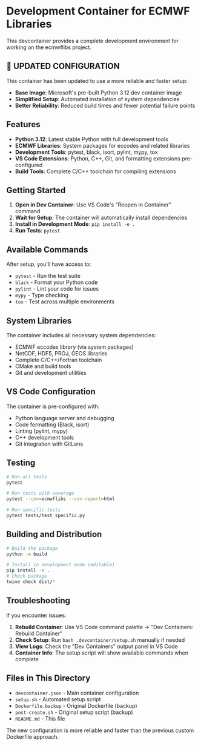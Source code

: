 # Development Container for ECMWF Libraries

This devcontainer provides a complete development environment for working on the ecmwflibs project.

## 🔄 UPDATED CONFIGURATION

This container has been updated to use a more reliable and faster setup:
- **Base Image**: Microsoft's pre-built Python 3.12 dev container image
- **Simplified Setup**: Automated installation of system dependencies
- **Better Reliability**: Reduced build times and fewer potential failure points

## Features

- **Python 3.12**: Latest stable Python with full development tools
- **ECMWF Libraries**: System packages for eccodes and related libraries
- **Development Tools**: pytest, black, isort, pylint, mypy, tox
- **VS Code Extensions**: Python, C++, Git, and formatting extensions pre-configured
- **Build Tools**: Complete C/C++ toolchain for compiling extensions

## Getting Started

1. **Open in Dev Container**: Use VS Code's "Reopen in Container" command
2. **Wait for Setup**: The container will automatically install dependencies
3. **Install in Development Mode**: `pip install -e .`
4. **Run Tests**: `pytest`

## Available Commands

After setup, you'll have access to:
- `pytest` - Run the test suite
- `black` - Format your Python code
- `pylint` - Lint your code for issues  
- `mypy` - Type checking
- `tox` - Test across multiple environments

## System Libraries

The container includes all necessary system dependencies:
- ECMWF eccodes library (via system packages)
- NetCDF, HDF5, PROJ, GEOS libraries
- Complete C/C++/Fortran toolchain
- CMake and build tools
- Git and development utilities

## VS Code Configuration

The container is pre-configured with:
- Python language server and debugging
- Code formatting (Black, isort) 
- Linting (pylint, mypy)
- C++ development tools
- Git integration with GitLens

## Testing

```bash
# Run all tests
pytest

# Run tests with coverage
pytest --cov=ecmwflibs --cov-report=html

# Run specific tests
pytest tests/test_specific.py
```

## Building and Distribution

```bash
# Build the package
python -m build

# Install in development mode (editable)
pip install -e .
# Check package
twine check dist/*
```

## Troubleshooting

If you encounter issues:

1. **Rebuild Container**: Use VS Code command palette → "Dev Containers: Rebuild Container"
2. **Check Setup**: Run `bash .devcontainer/setup.sh` manually if needed
3. **View Logs**: Check the "Dev Containers" output panel in VS Code
4. **Container Info**: The setup script will show available commands when complete

## Files in This Directory

- `devcontainer.json` - Main container configuration
- `setup.sh` - Automated setup script 
- `Dockerfile.backup` - Original Dockerfile (backup)
- `post-create.sh` - Original setup script (backup)
- `README.md` - This file

The new configuration is more reliable and faster than the previous custom Dockerfile approach.